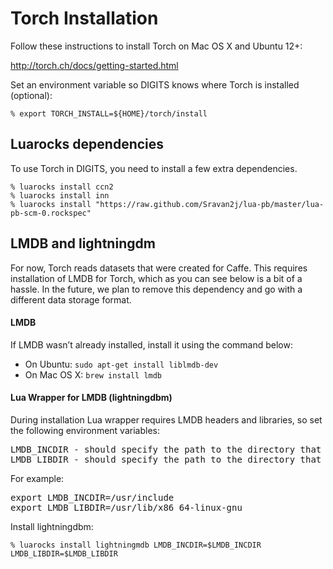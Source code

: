 # Torch Installation

Follow these instructions to install Torch on Mac OS X and Ubuntu 12+:

http://torch.ch/docs/getting-started.html

Set an environment variable so DIGITS knows where Torch is installed (optional):

    % export TORCH_INSTALL=${HOME}/torch/install

## Luarocks dependencies

To use Torch in DIGITS, you need to install a few extra dependencies.

    % luarocks install ccn2
    % luarocks install inn
    % luarocks install "https://raw.github.com/Sravan2j/lua-pb/master/lua-pb-scm-0.rockspec"

## LMDB and lightningdm

For now, Torch reads datasets that were created for Caffe. This requires installation of LMDB for Torch, which as you can see below is a bit of a hassle. In the future, we plan to remove this dependency and go with a different data storage format.

#### LMDB

If LMDB wasn’t already installed, install it using the command below:

* On Ubuntu:
    ```sudo apt-get install liblmdb-dev```
* On Mac OS X:
    ```brew install lmdb```
    
#### Lua Wrapper for LMDB (lightningdbm)

During installation Lua wrapper requires LMDB headers and libraries, so set the following environment variables:

<pre>
LMDB_INCDIR - should specify the path to the directory that contains lmdb.h file
LMDB_LIBDIR - should specify the path to the directory that contains liblmdb.so & liblmdb.a files
</pre>

For example: 
<pre>
export LMDB_INCDIR=/usr/include
export LMDB_LIBDIR=/usr/lib/x86_64-linux-gnu
</pre>

Install lightningdbm:

    % luarocks install lightningmdb LMDB_INCDIR=$LMDB_INCDIR LMDB_LIBDIR=$LMDB_LIBDIR
